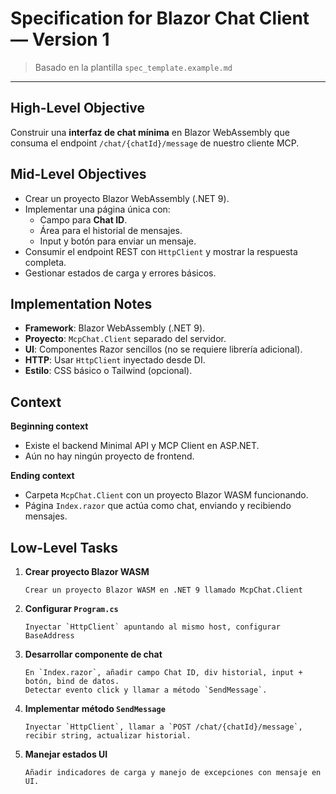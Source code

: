 # Specification for Blazor Chat Client — Version 1

> Basado en la plantilla `spec_template.example.md`

---

## High-Level Objective
Construir una **interfaz de chat mínima** en Blazor WebAssembly que consuma el endpoint `/chat/{chatId}/message` de nuestro cliente MCP.

## Mid-Level Objectives
- Crear un proyecto Blazor WebAssembly (.NET 9).
- Implementar una página única con:
  - Campo para **Chat ID**.
  - Área para el historial de mensajes.
  - Input y botón para enviar un mensaje.
- Consumir el endpoint REST con `HttpClient` y mostrar la respuesta completa.
- Gestionar estados de carga y errores básicos.

## Implementation Notes
- **Framework**: Blazor WebAssembly (.NET 9).  
- **Proyecto**: `McpChat.Client` separado del servidor.  
- **UI**: Componentes Razor sencillos (no se requiere librería adicional).  
- **HTTP**: Usar `HttpClient` inyectado desde DI.  
- **Estilo**: CSS básico o Tailwind (opcional).

## Context
**Beginning context**  
- Existe el backend Minimal API y MCP Client en ASP.NET.  
- Aún no hay ningún proyecto de frontend.

**Ending context**  
- Carpeta `McpChat.Client` con un proyecto Blazor WASM funcionando.  
- Página `Index.razor` que actúa como chat, enviando y recibiendo mensajes.

## Low-Level Tasks
1. **Crear proyecto Blazor WASM**  
   ```aider
   Crear un proyecto Blazor WASM en .NET 9 llamado McpChat.Client
   ```
2. **Configurar `Program.cs`**  
   ```aider
   Inyectar `HttpClient` apuntando al mismo host, configurar BaseAddress
   ```
3. **Desarrollar componente de chat**  
   ```aider
   En `Index.razor`, añadir campo Chat ID, div historial, input + botón, bind de datos. 
   Detectar evento click y llamar a método `SendMessage`.
   ```
4. **Implementar método `SendMessage`**  
   ```aider
   Inyectar `HttpClient`, llamar a `POST /chat/{chatId}/message`, recibir string, actualizar historial.
   ```
5. **Manejar estados UI**  
   ```aider
   Añadir indicadores de carga y manejo de excepciones con mensaje en UI.
   ```
